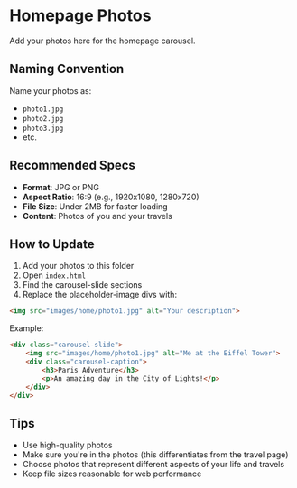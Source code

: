 # Homepage Photos

Add your photos here for the homepage carousel.

## Naming Convention

Name your photos as:
- `photo1.jpg`
- `photo2.jpg`
- `photo3.jpg`
- etc.

## Recommended Specs

- **Format**: JPG or PNG
- **Aspect Ratio**: 16:9 (e.g., 1920x1080, 1280x720)
- **File Size**: Under 2MB for faster loading
- **Content**: Photos of you and your travels

## How to Update

1. Add your photos to this folder
2. Open `index.html`
3. Find the carousel-slide sections
4. Replace the placeholder-image divs with:

```html
<img src="images/home/photo1.jpg" alt="Your description">
```

Example:
```html
<div class="carousel-slide">
    <img src="images/home/photo1.jpg" alt="Me at the Eiffel Tower">
    <div class="carousel-caption">
        <h3>Paris Adventure</h3>
        <p>An amazing day in the City of Lights!</p>
    </div>
</div>
```

## Tips

- Use high-quality photos
- Make sure you're in the photos (this differentiates from the travel page)
- Choose photos that represent different aspects of your life and travels
- Keep file sizes reasonable for web performance


